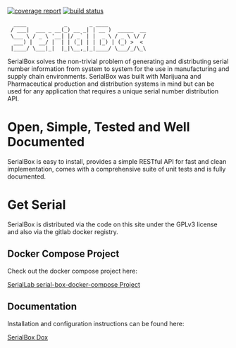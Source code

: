 [![coverage report](https://gitlab.com/serial-lab/serialbox/badges/master/coverage.svg?job=python3_5_unit_test)](https://gitlab.com/serial-lab/serialbox/commits/master) [![build status](https://gitlab.com/serial-lab/serialbox/badges/master/build.svg)](https://gitlab.com/serial-lab/serialbox/commits/master)

```
  ____            _       _ ____            
 / ___|  ___ _ __(_) __ _| | __ )  _____  __
 \___ \ / _ \ '__| |/ _` | |  _ \ / _ \ \/ /
  ___) |  __/ |  | | (_| | | |_) | (_) >  <
 |____/ \___|_|  |_|\__,_|_|____/ \___/_/\_\

```

SerialBox solves the non-trivial problem of generating and distributing serial number information from system to system for the use in manufacturing and supply chain environments. SerialBox was built with Marijuana and Pharmaceutical production and distribution systems in mind but can be used for any application that requires a unique serial number distribution API.

# Open, Simple, Tested and Well Documented
SerialBox is easy to install, provides a simple RESTful API for fast and clean implementation, comes with a comprehensive suite of unit tests and is fully documented.

# Get Serial

SerialBox is distributed via the code on this site under the GPLv3 license and also via the gitlab docker registry. 

## Docker Compose Project
Check out the docker compose project here:

[SerialLab serial-box-docker-compose Project](https://gitlab.com/serial-lab/serial-box-docker-compose)

## Documentation
Installation and configuration instructions can be found here:

[SerialBox Dox](https://serial-lab.gitlab.io/serialbox/installation/index.html)



